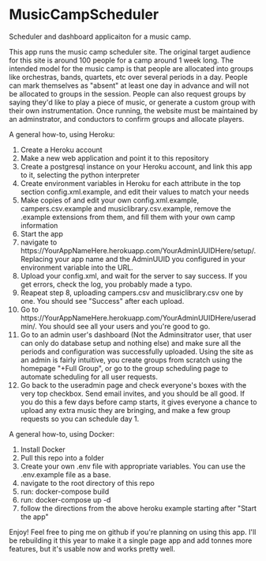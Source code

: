 <h1>MusicCampScheduler</h1>
<p>Scheduler and dashboard applicaiton for a music camp.</p>
<p>This app runs the music camp scheduler site. The original target audience for this site is around 100 people for a camp around 1 week long. The intended model for the music camp is that people are allocated into groups like orchestras, bands, quartets, etc over several periods in a day. People can mark themselves as "absent" at least one day in advance and will not be allocated  to groups in the session. People can also request groups by saying they'd like to play a piece of music, or generate a custom group with their own instrumentation. Once running, the website must be maintained by an adminstrator, and conductors to confirm groups and allocate players.</p>
<p>A general how-to, using Heroku:</p>
<ol>
<li>Create a Heroku account</li>
<li>Make a new web application and point it to this repository</li>
<li>Create a postgresql instance on your Heroku account, and link this app to it, selecting the python interpreter</li>
<li>Create environment variables in Heroku for each attribute in the top section config.xml.example, and edit their values to match your needs</li>
<li>Make copies of and edit your own config.xml.example, campers.csv.example and musiclibrary.csv.example, remove the .example extensions from them, and fill them with your own camp information</li>
<li>Start the app</li>
<li>navigate to https://YourAppNameHere.herokuapp.com/YourAdminUUIDHere/setup/. Replacing your app name and the AdminUUID you configured in your environment variable into the URL.</li>
<li>Upload your config.xml, and wait for the server to say success. If you get errors, check the log, you probably made a typo.</li>
<li>Reapeat step 8, uploading campers.csv and musiclibrary.csv one by one. You should see "Success" after each upload.</li>
<li>Go to https://YourAppNameHere.herokuapp.com/YourAdminUUIDHere/useradmin/. You should see all your users and you're good to go.</li>
<li>Go to an admin user's dashboard (Not the Adminsitrator user, that user can only do database setup and nothing else) and make sure all the periods and configuration was successfully uploaded. Using the site as an admin is fairly intuitive, you create groups from scratch using the homepage "+Full Group", or go to the group scheduling page to automate scheduling for all user requests.</li>
<li>Go back to the useradmin page and check everyone's boxes with the very top checkbox. Send email invites, and you should be all good. If you do this a few days before camp starts, it gives everyone a chance to upload any extra music they are bringing, and make a few group requests so you can schedule day 1.</li>
</ol>
<p>A general how-to, using Docker:</p>
<ol>
<li>Install Docker</li>
<li>Pull this repo into a folder</li>
<li>Create your own .env file with appropriate variables. You can use the .env.example file as a base.</li>
<li>navigate to the root directory of this repo
<li>run: docker-compose build</li>
<li>run: docker-compose up -d</li>
<li>follow the directions from the above heroku example starting after "Start the app"</li>
</ol>
<p>Enjoy! Feel free to ping me on github if you're planning on using this app. I'll be rebuilding it this year to make it a single page app and add tonnes more features, but it's usable now and works pretty well.</p>
